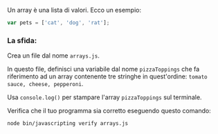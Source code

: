 Un array è una lista di valori. Ecco un esempio:

```js
var pets = ['cat', 'dog', 'rat'];
```

### La sfida:

Crea un file dal nome `arrays.js`.

In questo file, definisci una variabile dal nome `pizzaToppings` che fa riferimento ad un array contenente tre stringhe in quest'ordine: `tomato sauce, cheese, pepperoni`.

Usa `console.log()` per stampare l'array `pizzaToppings` sul terminale.

Verifica che il tuo programma sia corretto eseguendo questo comando:

```bash
node bin/javascripting verify arrays.js
```
